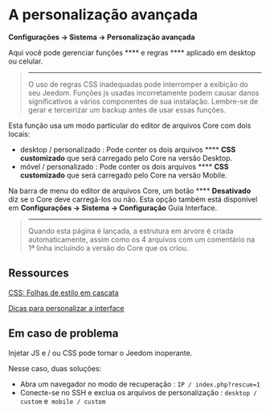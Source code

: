 # A personalização avançada
**Configurações → Sistema → Personalização avançada**

Aqui você pode gerenciar funções **** e regras **** aplicado em desktop ou celular.

> ****
>
> O uso de regras CSS inadequadas pode interromper a exibição do seu Jeedom. Funções js usadas incorretamente podem causar danos significativos a vários componentes de sua instalação. Lembre-se de gerar e terceirizar um backup antes de usar essas funções.

Esta função usa um modo particular do editor de arquivos Core com dois locais:

- desktop / personalizado : Pode conter os dois arquivos ****  **CSS customizado** que será carregado pelo Core na versão Desktop.
- móvel / personalizado : Pode conter os dois arquivos ****  **CSS customizado** que será carregado pelo Core na versão Mobile.

Na barra de menu do editor de arquivos Core, um botão ****  **Desativado** diz se o Core deve carregá-los ou não. Esta opção também está disponível em **Configurações → Sistema → Configuração** Guia Interface.

> ****
>
> Quando esta página é lançada, a estrutura em árvore é criada automaticamente, assim como os 4 arquivos com um comentário na 1ª linha incluindo a versão do Core que os criou.

## Ressources

[CSS: Folhas de estilo em cascata](https://developer.mozilla.org/en-US/docs/Web/CSS)

[](https://developer.mozilla.org/en-US/docs/Web/JavaScript)

[Dicas para personalizar a interface](https://kiboost.github.io/jeedom_docs/jeedomV4Tips/Interface/)

## Em caso de problema

Injetar JS e / ou CSS pode tornar o Jeedom inoperante.

Nesse caso, duas soluções:

- Abra um navegador no modo de recuperação : `IP / index.php?rescue=1`
- Conecte-se no SSH e exclua os arquivos de personalização : `desktop / custom` e` mobile / custom`

